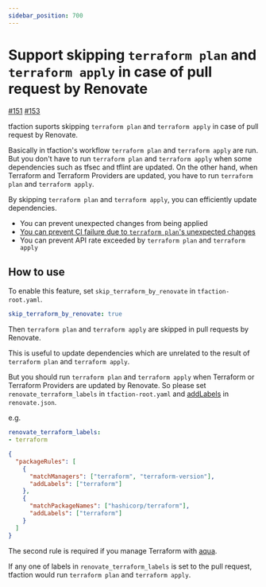 ```yaml
---
sidebar_position: 700
---
```


# Support skipping `terraform plan` and `terraform apply` in case of pull request by Renovate

[#151](https://github.com/suzuki-shunsuke/tfaction/issues/151) [#153](https://github.com/suzuki-shunsuke/tfaction/issues/153)

tfaction suports skipping `terraform plan` and `terraform apply` in case of pull request by Renovate.

Basically in tfaction's workflow `terraform plan` and `terraform apply` are run.
But you don't have to run `terraform plan` and `terraform apply` when some dependencies such as tfsec and tflint are updated.
On the other hand, when Terraform and Terraform Providers are updated, you have to run `terraform plan` and `terraform apply`.

By skipping `terraform plan` and `terraform apply`, you can efficiently update dependencies.

* You can prevent unexpected changes from being applied
* [You can prevent CI failure due to `terraform plan`'s unexpected changes](renovate)
* You can prevent API rate exceeded by `terraform plan` and `terraform apply`

## How to use

To enable this feature, set `skip_terraform_by_renovate` in `tfaction-root.yaml`.

```yaml
skip_terraform_by_renovate: true
```

Then `terraform plan` and `terraform apply` are skipped in pull requests by Renovate.

This is useful to update dependencies which are unrelated to the result of `terraform plan` and `terraform apply`.

But you should run `terraform plan` and `terraform apply` when Terraform or Terraform Providers are updated by Renovate.
So please set `renovate_terraform_labels` in `tfaction-root.yaml` and [addLabels](https://docs.renovatebot.com/configuration-options/#addlabels) in `renovate.json`.

e.g.

```yaml
renovate_terraform_labels:
- terraform
```

```json
{
  "packageRules": [
    {
      "matchManagers": ["terraform", "terraform-version"],
      "addLabels": ["terraform"]
    },
    {
      "matchPackageNames": ["hashicorp/terraform"],
      "addLabels": ["terraform"]
    }
  ]
}
```

The second rule is required if you manage Terraform with [aqua](https://aquaproj.github.io/).

If any one of labels in `renovate_terraform_labels` is set to the pull request, tfaction would run `terraform plan` and `terraform apply`.
